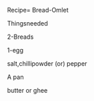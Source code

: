 Recipe= Bread-Omlet 

  Thingsneeded
 
2-Breads

1-egg

salt,chillipowder (or) pepper

A pan

butter or ghee



